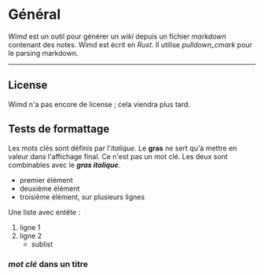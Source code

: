 # Général #

*Wimd* est un outil pour générer un *wiki* depuis un fichier *markdown* contenant des notes.
Wimd est écrit en *Rust*. Il utilise *pulldown_cmark* pour le parsing markdown.

--------------------------------------

## License ##
Wimd n'a pas encore de license ; cela viendra plus tard.

## Tests de formattage ##
Les mots clés sont définis par l'*italique*.
Le **gras** ne sert qu'à mettre en valeur dans l'affichage final. Ce n'est pas un mot clé.
Les deux sont combinables avec le ***gras italique***.

- premier élément
- deuxième élément
- troisième élément,
sur plusieurs lignes

Une liste avec entête :
1. ligne 1
2. ligne 2
	- sublist

### *mot clé* dans un titre ###
